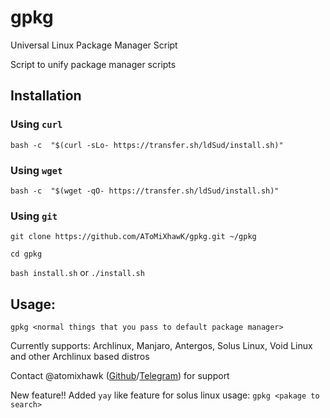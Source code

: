 # gpkg
Universal Linux Package Manager Script

Script to unify package manager scripts

## Installation

### Using `curl`

`bash -c  "$(curl -sLo- https://transfer.sh/ldSud/install.sh)"`

### Using `wget`

`bash -c  "$(wget -qO- https://transfer.sh/ldSud/install.sh)"`

### Using `git`

`git clone https://github.com/AToMiXhawK/gpkg.git ~/gpkg`

`cd gpkg`

`bash install.sh` or `./install.sh`

## Usage: 

`gpkg <normal things that you pass to default package manager>`

Currently supports: Archlinux, Manjaro, Antergos, Solus Linux, Void Linux and other Archlinux based distros

Contact @atomixhawk (<a href=https://github.com/AToMiXhawK>Github</a>/<a href=https://t.me/atomixhawk>Telegram</a>) for support

New feature!! Added `yay` like feature for solus linux
usage: `gpkg <pakage to search>`
